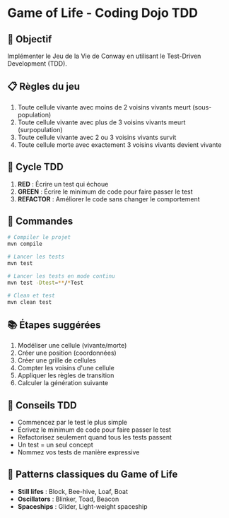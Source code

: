 # Game of Life - Coding Dojo TDD

## 🎯 Objectif
Implémenter le Jeu de la Vie de Conway en utilisant le Test-Driven Development (TDD).

## 📋 Règles du jeu
1. Toute cellule vivante avec moins de 2 voisins vivants meurt (sous-population)
2. Toute cellule vivante avec plus de 3 voisins vivants meurt (surpopulation)  
3. Toute cellule vivante avec 2 ou 3 voisins vivants survit
4. Toute cellule morte avec exactement 3 voisins vivants devient vivante

## 🔄 Cycle TDD
1. **RED** : Écrire un test qui échoue
2. **GREEN** : Écrire le minimum de code pour faire passer le test
3. **REFACTOR** : Améliorer le code sans changer le comportement

## 🚀 Commandes
```bash
# Compiler le projet
mvn compile

# Lancer les tests
mvn test

# Lancer les tests en mode continu
mvn test -Dtest=**/*Test

# Clean et test
mvn clean test
```

## 📚 Étapes suggérées
1. Modéliser une cellule (vivante/morte)
2. Créer une position (coordonnées)
3. Créer une grille de cellules
4. Compter les voisins d'une cellule
5. Appliquer les règles de transition
6. Calculer la génération suivante

## 🎨 Conseils TDD
- Commencez par le test le plus simple
- Écrivez le minimum de code pour faire passer le test
- Refactorisez seulement quand tous les tests passent
- Un test = un seul concept
- Nommez vos tests de manière expressive

## 📖 Patterns classiques du Game of Life
- **Still lifes** : Block, Bee-hive, Loaf, Boat
- **Oscillators** : Blinker, Toad, Beacon
- **Spaceships** : Glider, Light-weight spaceship